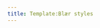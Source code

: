 ```yaml
---
title: Template:Blær styles
---
```

<!--
  Copyright © 2014 - BLÆR
  Author: Hugi Hlynsson
  (With minor adaptations to fit into Ylhýra)
-->
<style>
.blaer-header {
  color: #272727;
  border: 1px solid #c9c9c8;
  margin: auto;
  margin-bottom: 30px;
  padding-bottom: 30px;
  background: #f9f9f9;
  padding: 29px;
  max-width: 500px;
  border-radius: 3px;
}
.blaer {
  .credit {
    text-align: center;
    font-weight: bold;
    font-size: 12px;
    margin-bottom: 20px;
    /* color: #595959; */
  }
  .logo-blaer {
    text-align: center;
    color: #bf2718;
    font-weight: 600;
    text-transform: uppercase;
  }
  .post-header {
    h1 {
      margin: 0 0.5em;
      font-size: 2.5em;
      line-height: 1.2em;
      letter-spacing: 0.03em;
      text-align: center;
      margin-top: 19px;
      margin-bottom: 19px;
      > span {
        border: 0;
      }
    }
    h2 {
      padding: 0 1em;
      margin: 1em auto;
      font-family: "Archer SSm A", "Archer SSm B", Georgia, serif;
      line-height: 1.5em;
      font-style: italic;
      text-align: center;

      font-size: 18px;
      font-weight: 400;
      max-width: 450px;
      margin-bottom: 12px;
    }
  }

  @media screen and (min-width: 550px) {
    .post-header video {
      width: 100%;
      margin: 0;
    }
  }
  .author {
    text-align: left;
    margin-top: -18px;
    img {
      width: 34px;
      height: 34px;
      border: 2px solid #fff;
      border-radius: 50%;
      margin-left: 14px;
    }
    .name {
      position: absolute;
      top: 0;
      left: 46px;
      min-width: 200px;
      margin: 0 0 0 16px;
      color: #fff;
      font-family: "Archer SSm A", "Archer SSm B", Georgia, serif;
      font-size: 0.6em;
      font-weight: 700;
    }
  }

  @media screen and (min-width: 550px) {
    .author {
      margin-top: -50px;
      .name {
        margin-top: 12px;
      }
    }
  }
  .article-entry {
    font-family: "Archer SSm A", "Archer SSm B", Georgia, serif;
    .text {
      max-width: 560px;
      margin: 2em auto;
      padding: 0 1em;
    }
    p {
      margin: 1em 0;
      font-size: 1em;
      line-height: 2em;
      a {
        border-bottom: 1px solid #e74c3c;
        line-height: 1.4em;
        &:hover {
          color: #e74c3c;
        }
      }
    }
    h1,
    h2,
    h3,
    h4,
    h5,
    h6 {
      font-family: europa, Europa, Futura, Helvetiva, sans-serif;
      color: #e74c3c;
      font-size: 1em;
      margin: 1em 0 -0.5em;
      padding: 0;
      max-width: 550px;
    }
    h1 a,
    h2 a,
    h3 a,
    h4 a,
    h5 a,
    h6 a {
      border-bottom: 2px solid #e74c3c;
    }
    h1 a:hover,
    h2 a:hover,
    h3 a:hover,
    h4 a:hover,
    h5 a:hover,
    h6 a:hover {
      color: #bf2718;
      border-color: #bf2718;
    }
    img {
      display: block;
      width: 100%;
    }
    .image-box {
      margin: 2em auto;
    }
    .image-box-half {
      -webkit-box-sizing: border-box;
      -moz-box-sizing: border-box;
      box-sizing: border-box;
      max-width: 460px;
      padding: 0 1em;
    }
    .image-box-medium {
      max-width: 940px;
    }
    .description {
      margin: 0.3em 0.5em -1.9em;
      font-style: italic;
      font-size: 0.65em;
      text-align: right;
    }
    blockquote {
      font-weight: 700;
      color: #e74c3c;
      margin: 2em 0.5em 2em 2em;
      p {
        max-width: 640px;
        margin: 0 auto;
        font-size: 1.25em;
        line-height: 1.5em;
      }
    }
    video {
      width: 100%;
    }
    .video-box-wrap {
      margin: 2em auto;
    }
    .video-box-wrap-center {
      max-width: 940px;
    }
    .video-box {
      position: relative;
      width: 100%;
      height: 0;
      padding-bottom: 56.25%;
      iframe {
        position: absolute;
        top: 0;
        left: 0;
        width: 100%;
        height: 100%;
      }
    }
  }

  @media screen and (min-width: 700px) {
    .article-entry {
      .text blockquote {
        padding-right: 0;
      }
      .images-two-up {
        max-width: 940px;
        margin: 2em auto;
        &:after {
          content: ".";
          visibility: hidden;
          display: block;
          height: 0;
          clear: both;
        }
        .image-box-half {
          float: left;
          width: 47.8%;
          margin: 0;
          margin-right: 4.4%;
          padding: 0;
          &:last-child {
            margin-right: 0;
          }
        }
      }
    }
  }
  .article-social {
    text-align: right;
    margin: 1em auto;
    padding: 0 1em;
    max-width: 560px;
    background: #fff;
    .social-item {
      display: inline-block;
      margin-right: 20px;
    }
    a {
      .popup {
        position: absolute;
        right: 0;
        bottom: 100%;
        padding: 0.2em 0.5em;
        margin-bottom: 0;
        border-radius: 2px;
        background: rgba(0, 0, 0, 0.5);
        color: #fff;
        font-size: 12px;
        white-space: nowrap;
        opacity: 0;
        -webkit-transition: all 0.2s;
        transition: all 0.2s;
        pointer-events: none;
        &::after {
          content: "";
          position: absolute;
          top: 100%;
          right: 10px;
          width: 0;
          height: 0;
          border: 5px solid transparent;
          border-top: 6px solid rgba(0, 0, 0, 0.5);
        }
      }
      &:hover .popup {
        opacity: 1;
        margin-bottom: 4px;
      }
      .fb-like,
      .fb_iframe_widget {
        position: absolute;
        top: 0;
        left: 0;
        width: 100%;
        height: 80%;
        opacity: 0;
        overflow: hidden;
        margin-top: 0;
        z-index: 1;
      }
    }
    .icon {
      padding: 5px;
      width: 20px;
      height: 20px;
      fill: #7a7a7a;
      cursor: pointer;
    }
    .count {
      position: absolute;
      left: 100%;
      top: 50%;
      padding: 0 0.2em;
      margin-top: -10px;
      border: 1px solid #7a7a7a;
      font-size: 10px;
      font-weight: 700;
      font-family: europa, Europa, Futura, Helvetiva, sans-serif;
      color: #7a7a7a;
      border-radius: 1px;
      &::after,
      &::before {
        content: "";
        position: absolute;
        top: 50%;
        left: -8px;
        display: block;
        height: 0;
        width: 0;
        margin-top: -4px;
        background: 0 0;
        border: 4px solid transparent;
        border-right: 4px solid #7a7a7a;
      }
      &::after {
        left: -7px;
        border-right-color: #fff;
      }
    }
  }
  .article-authors-wrap {
    max-width: 560px;
    margin: 2em auto;
    margin-bottom: 0px;
    padding: 0 1em;
  }
  .article-authors {
    border-top: 2px solid #e74c3c;
    padding-top: 1em;
    &:after {
      content: ".";
      visibility: hidden;
      display: block;
      height: 0;
      clear: both;
    }
    h2 {
      font-size: 17px;
      letter-spacing: 0.05em;
      margin: 0 0 6px 0;
      text-align: left;
    }
    .user {
      display: block;
      height: 60px;
      img {
        width: 50px;
        height: 50px;
        border-radius: 50%;
        float: left;
        margin-right: 20px;
        border: 4px solid transparent;
        -webkit-transition: border-color 0.2s;
        transition: border-color 0.2s;
      }
      h3 {
        font-family: "Archer SSm A", "Archer SSm B", Georgia, serif;
        font-size: 14px;
        line-height: 20px;
        margin-top: 15px;
        border-bottom: 1px solid #e74c3c;
        display: inline-block;
        -webkit-transition: border-color 0.2s;
        transition: border-color 0.2s;
      }
      &:hover {
        img {
          border-color: #e74c3c;
        }
        h3 {
          color: #555;
        }
      }
    }
  }

  @media screen and (min-width: 550px) {
    .article-authors {
      h2 {
      }
      .article-authors-writers {
        float: left;
      }
      .article-authors-photographers {
        float: right;
        .user.right img {
          float: right;
          margin: 0 0 0 20px;
        }
      }
    }
  }
  ::selection,
  ::-moz-selection {
    background: #e74c3c;
    color: #fff;
  }

  a {
    color: inherit;
    text-decoration: none;
    -webkit-transition: all 0.2s;
    transition: all 0.2s;
  }

  img {
    max-width: 100%;
    height: auto;
  }
}
</style>
